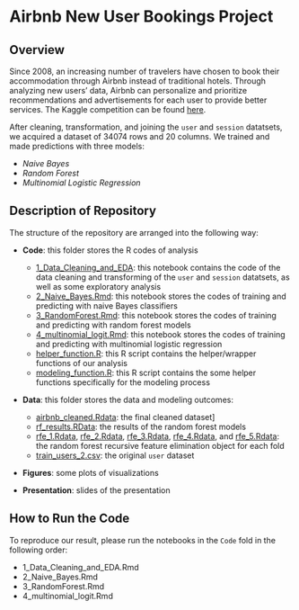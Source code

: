 # Airbnb New User Bookings Project

## Overview 
Since 2008, an increasing number of travelers have chosen to book their accommodation through Airbnb instead of traditional hotels. Through analyzing new users’ data, Airbnb can personalize and prioritize recommendations and advertisements for each user to provide better services. The Kaggle competition can be found [here](https://www.kaggle.com/competitions/airbnb-recruiting-new-user-bookings/overview). 

After cleaning, transformation, and joining the `user` and `session` datatsets, we acquired a dataset of 34074 rows and 20 columns. We trained and made predictions with three models:   
* _Naive Bayes_  
* _Random Forest_  
* _Multinomial Logistic Regression_ 

## Description of Repository  
The structure of the repository are arranged into the following way:  
* **Code**: this folder stores the R codes of analysis    
  * [1_Data_Cleaning_and_EDA](https://github.com/yelselmiao/Airbnb-New-User-Bookings/blob/master/Code/Data_Cleaning_and_EDA.Rmd): this notebook contains the code of the data cleaning and transforming of the `user` and `session` datatsets, as well as some exploratory analysis    
  * [2_Naive_Bayes.Rmd](https://github.com/yelselmiao/Airbnb-New-User-Bookings/blob/master/Code/Naive_Bayes.Rmd): this notebook stores the codes of training and predicting with naive Bayes classifiers    
  * [3_RandomForest.Rmd](https://github.com/yelselmiao/Airbnb-New-User-Bookings/blob/master/Code/RandomForest.Rmd): this notebook stores the codes of training and predicting with random forest models  
  * [4_multinomial_logit.Rmd](https://github.com/yelselmiao/Airbnb-New-User-Bookings/blob/master/Code/multinom_logit.Rmd): this notebook stores the codes of training and predicting with multinomial logistic regression  
  * [helper_function.R](https://github.com/yelselmiao/Airbnb-New-User-Bookings/blob/master/Code/helper_function.R): this R script contains the helper/wrapper functions of our analysis   
  * [modeling_function.R](https://github.com/yelselmiao/Airbnb-New-User-Bookings/blob/master/Code/modeling_function.R): this R script contains the some helper functions specifically for the modeling process  

* **Data**: this folder stores the data and modeling outcomes:  
  * [airbnb_cleaned.Rdata](\Data\airbnb_cleaned.Rdata): the final cleaned dataset]  
  * [rf_results.RData](\Data\rf_results.RData): the results of the random forest models  
  * [rfe_1.Rdata](\Data\rfe_1.Rdata), [rfe_2.Rdata](\Data\rfe_2.Rdata), [rfe_3.Rdata](\Data\rfe_3.Rdata), [rfe_4.Rdata](\Data\rfe_4.Rdata), and [rfe_5.Rdata](\Data\rfe_5.Rdata): the random forest recursive feature elimination object for each fold  
  * [train_users_2.csv](\Data\train_users_2.csv): the original `user` dataset  

* **Figures**: some plots of visualizations  
* **Presentation**: slides of the presentation  

## How to Run the Code
To reproduce our result, please run the notebooks in the `Code` fold in the following order:   
- 1_Data_Cleaning_and_EDA.Rmd  
- 2_Naive_Bayes.Rmd  
- 3_RandomForest.Rmd  
- 4_multinomial_logit.Rmd  


 
